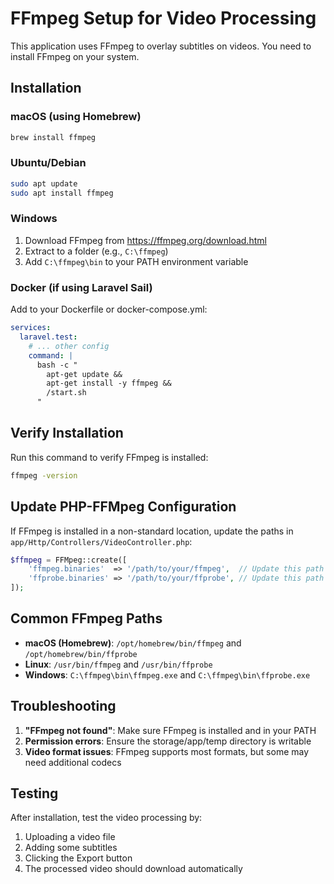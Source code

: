 # FFmpeg Setup for Video Processing

This application uses FFmpeg to overlay subtitles on videos. You need to install FFmpeg on your system.

## Installation

### macOS (using Homebrew)
```bash
brew install ffmpeg
```

### Ubuntu/Debian
```bash
sudo apt update
sudo apt install ffmpeg
```

### Windows
1. Download FFmpeg from https://ffmpeg.org/download.html
2. Extract to a folder (e.g., `C:\ffmpeg`)
3. Add `C:\ffmpeg\bin` to your PATH environment variable

### Docker (if using Laravel Sail)
Add to your Dockerfile or docker-compose.yml:
```yaml
services:
  laravel.test:
    # ... other config
    command: |
      bash -c "
        apt-get update &&
        apt-get install -y ffmpeg &&
        /start.sh
      "
```

## Verify Installation

Run this command to verify FFmpeg is installed:
```bash
ffmpeg -version
```

## Update PHP-FFMpeg Configuration

If FFmpeg is installed in a non-standard location, update the paths in `app/Http/Controllers/VideoController.php`:

```php
$ffmpeg = FFMpeg::create([
    'ffmpeg.binaries'  => '/path/to/your/ffmpeg',  // Update this path
    'ffprobe.binaries' => '/path/to/your/ffprobe', // Update this path
]);
```

## Common FFmpeg Paths

- **macOS (Homebrew)**: `/opt/homebrew/bin/ffmpeg` and `/opt/homebrew/bin/ffprobe`
- **Linux**: `/usr/bin/ffmpeg` and `/usr/bin/ffprobe`
- **Windows**: `C:\ffmpeg\bin\ffmpeg.exe` and `C:\ffmpeg\bin\ffprobe.exe`

## Troubleshooting

1. **"FFmpeg not found"**: Make sure FFmpeg is installed and in your PATH
2. **Permission errors**: Ensure the storage/app/temp directory is writable
3. **Video format issues**: FFmpeg supports most formats, but some may need additional codecs

## Testing

After installation, test the video processing by:
1. Uploading a video file
2. Adding some subtitles
3. Clicking the Export button
4. The processed video should download automatically
